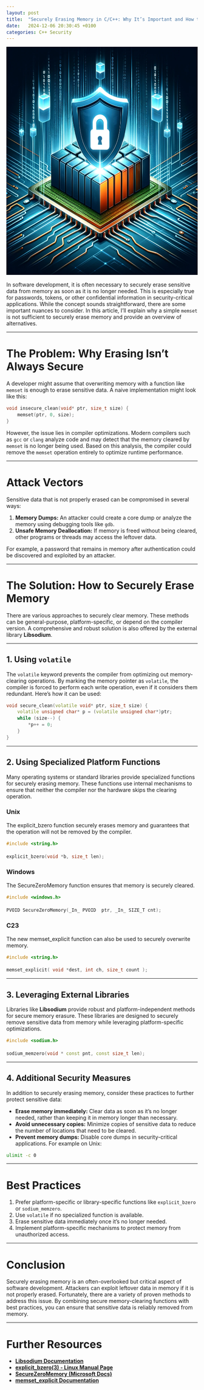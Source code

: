 ```yaml
---
layout: post
title:  "Securely Erasing Memory in C/C++: Why It’s Important and How to Do It Right"
date:   2024-12-06 20:30:45 +0100
categories: C++ Security
---
```



<img src="https://raw.githubusercontent.com/ItsAMeMarcel/blog-resources/refs/heads/main/images/2024-12-06-Secure-Memory-Erasing/title.webp" width="600" height="600" alt="">

In software development, it is often necessary to securely erase sensitive data from memory as soon as it is no longer needed. This is especially true for passwords, tokens, or other confidential information in security-critical applications. While the concept sounds straightforward, there are some important nuances to consider. In this article, I’ll explain why a simple `memset` is not sufficient to securely erase memory and provide an overview of alternatives.

---

# The Problem: Why Erasing Isn’t Always Secure

A developer might assume that overwriting memory with a function like `memset` is enough to erase sensitive data. 
A naive implementation might look like this:

```cpp
void insecure_clean(void* ptr, size_t size) {
    memset(ptr, 0, size);
}
```
However, the issue lies in compiler optimizations. Modern compilers such as `gcc` or `clang` analyze code and may detect that the memory cleared by `memset` is no longer being used. Based on this analysis, the compiler could remove the `memset` operation entirely to optimize runtime performance.

---

# Attack Vectors

Sensitive data that is not properly erased can be compromised in several ways:

1. **Memory Dumps:** An attacker could create a core dump or analyze the memory using debugging tools like `gdb`.
2. **Unsafe Memory Deallocation:** If memory is freed without being cleared, other programs or threads may access the leftover data.

For example, a password that remains in memory after authentication could be discovered and exploited by an attacker.

---

# The Solution: How to Securely Erase Memory

There are various approaches to securely clear memory. These methods can be general-purpose, platform-specific, or depend on the compiler version. A comprehensive and robust solution is also offered by the external library **Libsodium**.

---

## 1. Using `volatile`

The `volatile` keyword prevents the compiler from optimizing out memory-clearing operations. By marking the memory pointer as `volatile`, the compiler is forced to perform each write operation, even if it considers them redundant. Here’s how it can be used:

```cpp
void secure_clean(volatile void* ptr, size_t size) {
    volatile unsigned char* p = (volatile unsigned char*)ptr;
    while (size--) {
        *p++ = 0; 
    }
}
```
---

## 2. Using Specialized Platform Functions

Many operating systems or standard libraries provide specialized functions for securely erasing memory. These functions use internal mechanisms to ensure that neither the compiler nor the hardware skips the clearing operation.

### Unix

The explicit_bzero function securely erases memory and guarantees that the operation will not be removed by the compiler.

```cpp
#include <string.h>

explicit_bzero(void *b, size_t len);
```
### Windows
The SecureZeroMemory function ensures that memory is securely cleared.

```cpp
#include <windows.h>

PVOID SecureZeroMemory(_In_ PVOID  ptr, _In_ SIZE_T cnt);
```
### C23
The new memset_explicit function can also be used to securely overwrite memory.

```cpp
#include <string.h>

memset_explicit( void *dest, int ch, size_t count );
```
---

## 3. Leveraging External Libraries

Libraries like **Libsodium** provide robust and platform-independent methods for secure memory erasure. These libraries are designed to securely remove sensitive data from memory while leveraging platform-specific optimizations.

```cpp
#include <sodium.h>

sodium_memzero(void * const pnt, const size_t len);
```
---

## 4. Additional Security Measures

In addition to securely erasing memory, consider these practices to further protect sensitive data:

- **Erase memory immediately:** Clear data as soon as it’s no longer needed, rather than keeping it in memory longer than necessary.
- **Avoid unnecessary copies:** Minimize copies of sensitive data to reduce the number of locations that need to be cleared.
- **Prevent memory dumps:** Disable core dumps in security-critical applications. For example on Unix:
```bash
ulimit -c 0
```
---

# Best Practices

1. Prefer platform-specific or library-specific functions like `explicit_bzero` or `sodium_memzero`.
2. Use `volatile` if no specialized function is available.
3. Erase sensitive data immediately once it’s no longer needed.
4. Implement platform-specific mechanisms to protect memory from unauthorized access.

---

# Conclusion

Securely erasing memory is an often-overlooked but critical aspect of software development. Attackers can exploit leftover data in memory if it is not properly erased. Fortunately, there are a variety of proven methods to address this issue. By combining secure memory-clearing functions with best practices, you can ensure that sensitive data is reliably removed from memory.

---

# Further Resources

- **[Libsodium Documentation](https://libsodium.gitbook.io/doc/)**
- **[explicit_bzero(3) - Linux Manual Page](https://man7.org/linux/man-pages/man3/explicit_bzero.3.html)**
- **[SecureZeroMemory (Microsoft Docs)](https://learn.microsoft.com/en-us/previous-versions/windows/desktop/legacy/aa366877(v=vs.85))**
- **[memset_explicit Documentation](https://en.cppreference.com/w/c/string/byte/memset)**